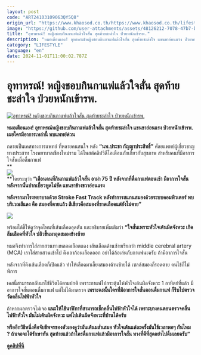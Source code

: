 ```yaml
---
layout: post
code: "ART24103109063QY5Q8"
origin_url: "https://www.khaosod.co.th/https://www.khaosod.co.th/lifestyle/news_9481428"
image: "https://github.com/user-attachments/assets/48126212-7078-47b7-b3df-c1baaf5d17b1"
title: "อุทาหรณ์! หญิงชอบกินกาแฟแล้วใจสั่น สุดท้ายชะล่าใจ ป่วยหนักเข้ารพ."
description: "หมอเตือนเอง! อุทาหรณ์หญิงชอบกินกาแฟแล้วใจสั่น สุดท้ายชะล่าใจ แขนขาอ่อนแรง ป่วยหนักเข้ารพ. เผยใครมีอาการเหล่านี้ พบแพทย์ด่วน"
category: "LIFESTYLE"
language: "en"
date: 2024-11-01T11:00:02.787Z
---
```


# อุทาหรณ์! หญิงชอบกินกาแฟแล้วใจสั่น สุดท้ายชะล่าใจ ป่วยหนักเข้ารพ.

[![อุทาหรณ์! หญิงชอบกินกาแฟแล้วใจสั่น สุดท้ายชะล่าใจ ป่วยหนักเข้ารพ.](https://www.khaosod.co.th/wpapp/uploads/2024/10/coffee291067-7.jpg "อุทาหรณ์! หญิงชอบกินกาแฟแล้วใจสั่น สุดท้ายชะล่าใจ ป่วยหนักเข้ารพ.")](https://www.khaosod.co.th/wpapp/uploads/2024/10/coffee291067-7.jpg)

**หมอเตือนเอง! อุทาหรณ์หญิงชอบกินกาแฟแล้วใจสั่น สุดท้ายชะล่าใจ แขนขาอ่อนแรง ป่วยหนักเข้ารพ. เผยใครมีอาการเหล่านี้ พบแพทย์ด่วน**

กลายเป็นเคสทางการแพทย์ ที่หลายคนสนใจ หลัง **“นพ.ประชา กัญญาประสิทธิ์”** ศัลยแพทย์ผู้เชี่ยวชาญทางประสาท โรงพยาบาลเชียงใหม่ราม ได้โพสต์คลิปวิดีโอเตือนภัยเกี่ยวกับสุขภาพ สำหรับคนที่มีอาการใจสั่นเมื่อดื่มกาแฟ  
**  
[![](https://www.khaosod.co.th/wpapp/uploads/2024/10/coffee291067-4.jpg)](https://www.khaosod.co.th/wpapp/uploads/2024/10/coffee291067-4.jpg)  
**โดยระบุว่า **“เตือนคนที่กินกาแฟแล้วใจสั่น อาม่า 75 ปี หลังจากที่ดื่มกาแฟตอนเช้า มีอาการใจสั่น หลังจากนั้นปากเบี้ยวพูดไม่ชัด แขนขาข้างขวาอ่อนแรง**

**หลังจากมาโรงพยาบาลด้วย Stroke Fast Track หลังทำการสแกนสมองด้วยระบบคอมพิวเตอร์ พบบริเวณสีแดง คือ สมองที่ตายแล้ว สีเขียวคือสมองที่ขาดเลือดแต่ยังไม่ตาย”**

[![](https://www.khaosod.co.th/wpapp/uploads/2024/10/coffee291067-8.jpg)](https://www.khaosod.co.th/wpapp/uploads/2024/10/coffee291067-8.jpg)

พร้อมได้ชี้ให้ดูว่าจุดไหนที่เส้นเลือดอุดตัน และอธิบายเพิ่มเติมว่า **“ใจสั่นเพราะหัวใจเต้นผิดจังหวะ เกิดลิ่มเลือดที่หัวใจ ปลิวขึ้นมาอุดสมองข้างซ้าย**

หมอจึงทำการใส่สายสวนทางหลอดเลือดแดง เส้นเลือดด้านซ้ายเรียกว่า middle cerebral artery (MCA) เราใส่สายสวนเข้าไป ดึงเอาก้อนเลือดออก อย่าได้ล้อเล่นกับกาแฟนะครับ ถ้ามีอาการใจสั่น

หลังจากที่ดึงเส้นเลือดก็เปิดแล้ว ทำให้เลือดมาเลี้ยงสมองด้านซ้ายได้ เซลล์สมองก็รอดตาย คนไข้ก็ไม่พิการ

เคสนี้สามารถกลับมาใช้ชีวิตได้ตามปกติ เพราะกาแฟไปกระตุ้นให้หัวใจเต้นผิดจังหวะ 1 อาทิตย์ที่แล้ว มีอาการใจสั่นตอนดื่มกาแฟ แต่ไม่ได้มาตรวจ **เพราะฉะนั้นใครที่มีอาการใจสั่นตอนดื่มกาแฟ ก็รีบไปตรวจวัดคลื่นไฟฟ้าหัวใจ**

ถ้าหากผลตรวจไม่เจอ **แนะให้ใช้นาฬิกาที่สามารถเช็กคลื่นไฟฟ้าหัวใจได้ เพราะบางคนตอนตรวจคลื่นไฟฟ้าหัวใจ มันไม่เต้นผิดจังหวะ แต่ไปเต้นผิดจังหวะที่บ้านได้ครับ**

**หรืออีกวิธีหนึ่งคือจับชีพจรของตัวเองดูว่ามันเต้นมส่ำเสมอ หัวใจเต้นแต่ละครั้งมันใช้เวลาพอๆ กันไหม ? ถ้าเจอจะได้รักษาทัน สุดท้ายแล้วถ้าใครดื่มกาแฟแล้วมีอาการใจสั่น ทางที่ดีที่สุดอย่าไปดื่มเลยครับ”**



[**ดูคลิปที่นี่**](https://www.facebook.com/watch/?v=464849523274590&t=13)